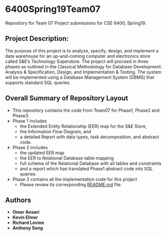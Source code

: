# 6400Spring19Team07
Repository for Team 07 Project submissions for CSE 6400, Spring19.

## Project Description: 
The purpose of this project is to analyze, specify, design, and implement a data warehouse for an up-and-coming computer and electronics store called S&E’s Technology Superstore. The project will proceed in three phases as outlined in the Classical Methodology for Database Development: Analysis & Specification, Design, and Implementation & Testing. The system will be implemented using a Database Management System (DBMS) that supports standard SQL queries.



## Overall Summary of Repository Layout

- This repository contains the code from Team07 for Phase1, Phase2 and Phase3.  
- Phase 1 includes 
    - the Extended Entity Relationship (EER) map for the S&E Store, 
    - the Information Flow Diagram, and 
    - a detailed Report with data types, task decomposition, and abstract code.
- Phase 2 includes
    - the updated EER map
    - the EER to Relational Database table mapping
    - full schema of the Relational Database with all tables and constraints
    - and a report which has translated Phase1 abstract code into SQL queries
- Phase 3 contains all the implementation code for this project
    - Please review its corresponding [README.md]("../blob/master/Phase%203/README.md") file.


## Authors

* **Omer Ansari**
* **Kevin Elmer**
* **Richard Levine**
* **Anthony Song**

